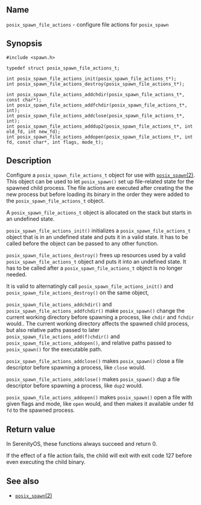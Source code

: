 ## Name

`posix_spawn_file_actions` - configure file actions for `posix_spawn`

## Synopsis

```**c++
#include <spawn.h>

typedef struct posix_spawn_file_actions_t;

int posix_spawn_file_actions_init(posix_spawn_file_actions_t*);
int posix_spawn_file_actions_destroy(posix_spawn_file_actions_t*);

int posix_spawn_file_actions_addchdir(posix_spawn_file_actions_t*, const char*);
int posix_spawn_file_actions_addfchdir(posix_spawn_file_actions_t*, int);
int posix_spawn_file_actions_addclose(posix_spawn_file_actions_t*, int);
int posix_spawn_file_actions_adddup2(posix_spawn_file_actions_t*, int old_fd, int new_fd);
int posix_spawn_file_actions_addopen(posix_spawn_file_actions_t*, int fd, const char*, int flags, mode_t);
```

## Description

Configure a `posix_spawn_file_actions_t` object for use with [`posix_spawn`(2)](help://man/3/posix_spawn). This object can be used to let `posix_spawn()` set up file-related state for the spawned child process. The file actions are executed after creating the the new process but before loading its binary in the order they were added to the `posix_spawn_file_actions_t` object.

A `posix_spawn_file_actions_t` object is allocated on the stack but starts in an undefined state.

`posix_spawn_file_actions_init()` initializes a `posix_spawn_file_actions_t` object that is in an undefined state and puts it in a valid state. It has to be called before the object can be passed to any other function.

`posix_spawn_file_actions_destroy()` frees up resources used by a valid `posix_spawn_file_actions_t` object and puts it into an undefined state. It has to be called after a `posix_spawn_file_actions_t` object is no longer needed.

It is valid to alternatingly call `posix_spawn_file_actions_init()` and `posix_spawn_file_actions_destroy()` on the same object,

`posix_spawn_file_actions_addchdir()` and `posix_spawn_file_actions_addfchdir()` make `posix_spawn()` change the current working directory before spawning a process, like `chdir` and `fchdir` would.. The current working directory affects the spawned child process, but also relative paths passed to later `posix_spawn_file_actions_add(f)chdir()` and `posix_spawn_file_actions_addopen()`, and relative paths passed to `posix_spawn()` for the executable path.

`posix_spawn_file_actions_addclose()` makes `posix_spawn()` close a file descriptor before spawning a process, like `close` would.

`posix_spawn_file_actions_addclose()` makes `posix_spawn()` dup a file descriptor before spawning a process, like `dup2` would.

`posix_spawn_file_actions_addopen()` makes `posix_spawn()` open a file with given flags and mode, like `open` would, and then makes it available under fd `fd` to the spawned process.

## Return value

In SerenityOS, these functions always succeed and return 0.

If the effect of a file action fails, the child will exit with exit code 127 before even executing the child binary.

## See also

* [`posix_spawn`(2)](help://man/3/posix_spawn)

